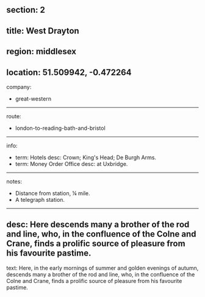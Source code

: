 section: 2
----
title: West Drayton
----
region: middlesex
----
location: 51.509942, -0.472264
----
company:
- great-western
----
route:
- london-to-reading-bath-and-bristol
----
info:
- term: Hotels
  desc: Crown; King's Head; De Burgh Arms.
- term: Money Order Office
  desc: at Uxbridge.
----
notes:
- Distance from station, ¼ mile.
- A telegraph station.
----
desc: Here descends many a brother of the rod and line, who, in the confluence of the Colne and Crane, finds a prolific source of pleasure from his favourite pastime.
----
text: Here, in the early mornings of summer and golden evenings of autumn, descends many a brother of the rod and line, who, in the confluence of the Colne and Crane, finds a prolific source of pleasure from his favourite pastime.

